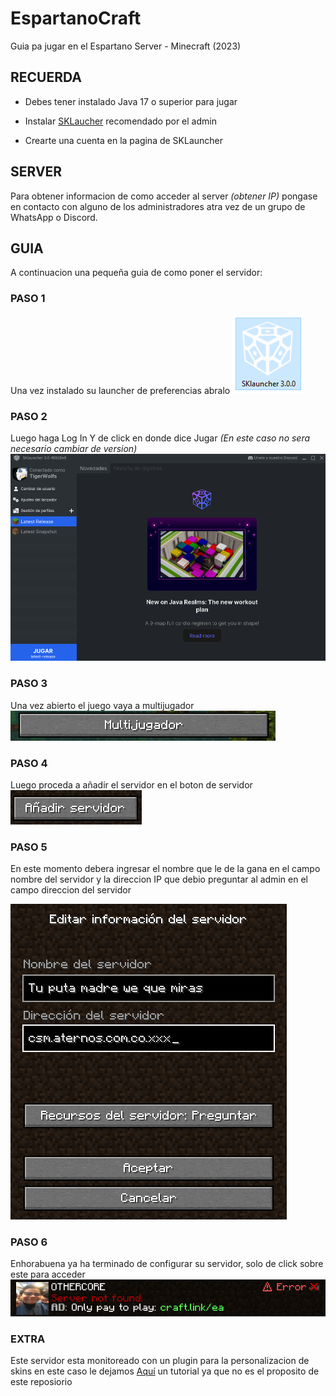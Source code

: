 # EspartanoCraft
Guia pa jugar en el Espartano Server - Minecraft (2023)

## RECUERDA
- Debes tener instalado Java 17 o superior para jugar

- Instalar [SKLaucher] recomendado por el admin

- Crearte una cuenta en la pagina de SKLauncher

## SERVER
Para obtener informacion de como acceder al server _(obtener IP)_ pongase en contacto con alguno de los administradores atra vez de un grupo de WhatsApp o Discord.

## GUIA
A continuacion una pequeña guia de como poner el servidor:

### PASO 1
Una vez instalado su launcher de preferencias abralo
![Texto aquí](https://github.com/SebasWolf214/EspartanoCraft/blob/main/assets/01.png)

### PASO 2
Luego haga Log In
Y de click en donde dice Jugar _(En este caso no sera necesario cambiar de version)_
![Texto aquí](https://github.com/SebasWolf214/EspartanoCraft/blob/main/assets/02.png)

### PASO 3
Una vez abierto el juego vaya a multijugador
![Texto aquí](https://github.com/SebasWolf214/EspartanoCraft/blob/main/assets/03.png)

### PASO 4
Luego proceda a añadir el servidor en el boton de servidor
![Texto aquí](https://github.com/SebasWolf214/EspartanoCraft/blob/main/assets/04.png)

### PASO 5
En este momento debera ingresar el nombre que le de la gana en el campo nombre del servidor
y la direccion IP que debio preguntar al admin en el campo direccion del servidor

![Texto aquí](https://github.com/SebasWolf214/EspartanoCraft/blob/main/assets/05.png)

### PASO 6
Enhorabuena ya ha terminado de configurar su servidor, solo de click sobre este para acceder
![Texto aquí](https://github.com/SebasWolf214/EspartanoCraft/blob/main/assets/06.png)


### EXTRA
Este servidor esta monitoreado con un plugin para la personalizacion de skins en este caso le dejamos [Aquí] un tutorial ya que no es el proposito de este reposiorio


[SKLaucher]:https://skmedix.pl/downloads
[Aquí]:https://www.youtube.com/watch?v=LqGKgnG5JV4&t=130s
